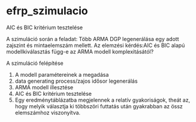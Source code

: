# efrp_szimulacio
AIC és BIC kritérium tesztelése

A szimuláció során a feladat: Több ARMA DGP legenerálása egy adott zajszint és mintaelemszám mellett.
Az elemzési kérdés:AIC és BIC alapú modellkiválasztás függ-e az ARMA modell komplexitásától?

A szimuláció felépítése
1. A modell paramétereinek a megadása
2. data generating process/zajos idősor legenerálás
3. ARMA modell illesztése
4. AIC és BIC kritérium tesztelése
5. Egy eredménytáblázatba megjelennek a relatív gyakoriságok, theát az, hogy melyik választja ki többszöri futtatás után gyakrabban az össz elemszámhoz viszonyítva. 


